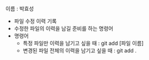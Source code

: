 이름 : 박효성

- 파일 수정 이력 기록
- 수정한 파일의 이력을 남길 준비를 하는 명령어
- 명령어
    - 특정 파일만 이력을 남기고 싶을 때 : git add [파일 이름]
    - 변경된 파일 전체의 이력을 남기고 싶을 때 : git add .
